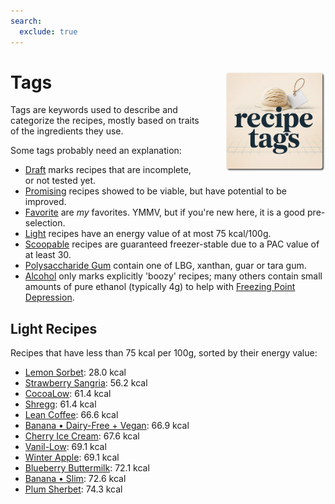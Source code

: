 ```yaml
---
search:
  exclude: true
---
```

# Tags<img style="float: right; margin-left: 1.5em;" width=160 alt="Logo" src="../assets/logo-tags.png" />

Tags are keywords used to describe and categorize the recipes,
mostly based on traits of the ingredients they use.

Some tags probably need an explanation:

 * [Draft](#tag:draft) marks recipes that are incomplete, or not tested yet.
 * [Promising](#tag:promising) recipes showed to be viable, but have potential to be improved.
 * [Favorite](#tag:favorite) are *my* favorites. YMMV, but if you're new here, it is a good pre-selection.
 * [Light](#tag:light) recipes have an energy value of at most 75 kcal/100g.
 * [Scoopable](#tag:scoopable) recipes are guaranteed freezer-stable due to a PAC value of at least 30.
 * [Polysaccharide Gum](#tag:polysaccharide-gum) contain one of LBG, xanthan, guar or tara gum.
 * [Alcohol](#tag:alcohol) only marks explicitly 'boozy' recipes; many others contain small amounts of pure ethanol (typically 4g) to help with [Freezing Point Depression](../info/glossary/#freezing-point-depression-factor-fpdf).

<!-- material/tags -->

## Light Recipes

Recipes that have less than 75 kcal per 100g, sorted by their energy value:

*   [Lemon Sorbet](/ice-creamery/L/Lemon%20Sorbet%20%28Deluxe%29): 28.0 kcal
*   [Strawberry Sangria](/ice-creamery/S/Strawberry%20Sangria%20%28Deluxe%29): 56.2 kcal
*   [CocoaLow](/ice-creamery/C/CocoaLow%20%28Deluxe%29): 61.4 kcal
*   [Shregg](/ice-creamery/S/Shregg%20%28Deluxe%29): 61.4 kcal
*   [Lean Coffee](/ice-creamery/L/Lean%20Coffee%20%28Deluxe%29): 66.6 kcal
*   [Banana • Dairy-Free + Vegan](/ice-creamery/B/Banana%20%E2%80%A2%20Dairy-Free%20%2B%20Vegan%20%28Deluxe%29): 66.9 kcal
*   [Cherry Ice Cream](/ice-creamery/C/Cherry%20Ice%20Cream%20%28Deluxe%29): 67.6 kcal
*   [Vanil-Low](/ice-creamery/V/Vanil-Low%20%28Deluxe%29): 69.1 kcal
*   [Winter Apple](/ice-creamery/W/Winter%20Apple%20%28Deluxe%29): 69.1 kcal
*   [Blueberry Buttermilk](/ice-creamery/B/Blueberry%20Buttermilk%20%28Deluxe%29): 72.1 kcal
*   [Banana • Slim](/ice-creamery/B/Banana%20%E2%80%A2%20Slim%20%28Deluxe%29): 72.6 kcal
*   [Plum Sherbet](/ice-creamery/P/Plum%20Sherbet%20%28Deluxe%29): 74.3 kcal

<!--
Ask a notebook at https://notebooklm.google.com/
with "all-recipes" as the source (see `recipes/README.md` for that).

List ALL recipes below 75kcal, with just their name and energy, sorted by energy.
Energy values are listed for each recipe in a list item starting with "Nutritional values per 100g/ml",
in the "NUTRITIONAL & OTHER INFO" section.
leave out the text " (Deluxe)" in the visible recipe name.
link the recipe name using Markdown format, with the URL prefix
"/ice-creamery/" followed by the first letter of the name as a 2nd path component,
and finally followed by the FULL original recipe name.
url-encode that link. so to reiterate, the links have the markdown format
"[shortened recipe name](url-encoded full recipe name)".
-->
